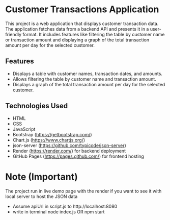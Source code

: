# Customer Transactions Application

This project is a web application that displays customer transaction data. The application fetches data from a backend API and presents it in a user-friendly format. It includes features like filtering the table by customer name or transaction amount and displaying a graph of the total transaction amount per day for the selected customer.

## Features

- Displays a table with customer names, transaction dates, and amounts.
- Allows filtering the table by customer name and transaction amount.
- Displays a graph of the total transaction amount per day for the selected customer.

## Technologies Used

- HTML
- CSS
- JavaScript
- Bootstrap (https://getbootstrap.com/)
- Chart.js (https://www.chartjs.org/)
- json-server (https://github.com/typicode/json-server)
- Render (https://render.com/) for backend deployment
- GitHub Pages (https://pages.github.com/) for frontend hosting

# Note (Important)
The project run in live demo page with the render if you want to see it with local server to host the JSON data 
- Assume apiUrl in script.js  to http://localhost:8080
- write in terminal  node index.js OR npm start